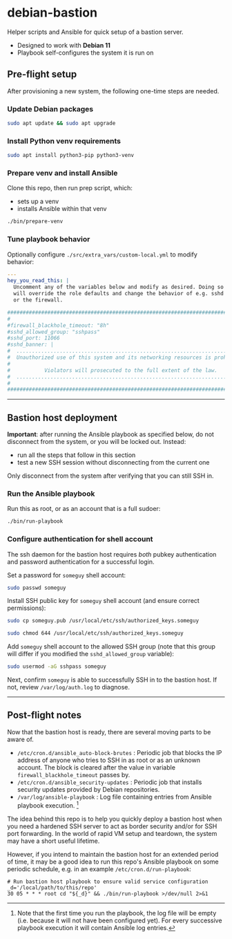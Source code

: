 # debian-bastion

Helper scripts and Ansible for quick setup of a bastion server.

* Designed to work with **Debian 11**
* Playbook self-configures the system it is run on

## Pre-flight setup

After provisioning a new system, the following one-time steps are needed.

### Update Debian packages

```bash
sudo apt update && sudo apt upgrade
```

### Install Python venv requirements

```bash
sudo apt install python3-pip python3-venv
```

### Prepare venv and install Ansible

Clone this repo, then run prep script, which:
* sets up a venv
* installs Ansible within that venv

```bash
./bin/prepare-venv
```

### Tune playbook behavior

Optionally configure `./src/extra_vars/custom-local.yml` to modify behavior:
```yaml
---
hey_you_read_this: |
  Uncomment any of the variables below and modify as desired. Doing so
  will override the role defaults and change the behavior of e.g. sshd
  or the firewall.

##############################################################################
#
#firewall_blackhole_timeout: "8h"
#sshd_allowed_group: "sshpass"
#sshd_port: 11066
#sshd_banner: |
#  ...........................................................................
#  Unauthorized use of this system and its networking resources is prohibited.
#
#           Violators will prosecuted to the full extent of the law.
#  ...........................................................................
#
##############################################################################
```

----------

## Bastion host deployment

**Important**: after running the Ansible playbook as specified below, do not disconnect from the system, or you will be locked out. Instead:
* run all the steps that follow in this section
* test a new SSH session without disconnecting from the current one

Only disconnect from the system after verifying that you can still SSH in.

### Run the Ansible playbook

Run this as root, or as an account that is a full sudoer:
```bash
./bin/run-playbook
```

### Configure authentication for shell account

The ssh daemon for the bastion host requires *both* pubkey authentication and password authentication for a successful login.

Set a password for `someguy` shell account:
```bash
sudo passwd someguy
```

Install SSH public key for `someguy` shell account (and ensure correct permissions):
```bash
sudo cp someguy.pub /usr/local/etc/ssh/authorized_keys.someguy
```
```bash
sudo chmod 644 /usr/local/etc/ssh/authorized_keys.someguy
```

Add `someguy` shell account to the allowed SSH group (note that this group will differ if you modified the `sshd_allowed_group` variable):
```bash
sudo usermod -aG sshpass someguy
```

Next, confirm `someguy` is able to successfully SSH in to the bastion host. If not, review `/var/log/auth.log` to diagnose.

----------

## Post-flight notes

Now that the bastion host is ready, there are several moving parts to be aware of.

* `/etc/cron.d/ansible_auto-block-brutes` : Periodic job that blocks the IP address of anyone who tries to SSH in as root or as an unknown account. The block is cleared after the value in variable `firewall_blackhole_timeout` passes by.
* `/etc/cron.d/ansible_security-updates` : Periodic job that installs security updates provided by Debian repositories.
* `/var/log/ansible-playbook` : Log file containing entries from Ansible playbook execution. [^playbook_log]

[^playbook_log]: Note that the first time you run the playbook, the log file will be empty (i.e. because it will not have been configured yet). For every successive playbook execution it will contain Ansible log entries.

The idea behind this repo is to help you quickly deploy a bastion host when you need a hardened SSH server to act as border security and/or for SSH port forwarding. In the world of rapid VM setup and teardown, the system may have a short useful lifetime.

However, if you intend to maintain the bastion host for an extended period of time, it may be a good idea to run this repo's Ansible playbook on some periodic schedule, e.g. in an example `/etc/cron.d/run-playbook`:

```
# Run bastion host playbook to ensure valid service configuration
_d='/local/path/to/this/repo'
30 05 * * * root cd "${_d}" && ./bin/run-playbook >/dev/null 2>&1
```
